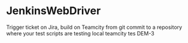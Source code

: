 # JenkinsWebDriver
Trigger ticket on Jira, build on Teamcity from git commit to a repository where your test scripts are
testing local teamcity
tes
DEM-3
